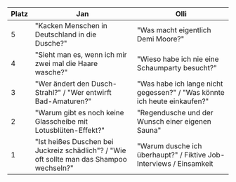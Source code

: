 Platz | Jan | Olli
------ | ------|----------
5      | "Kacken Menschen in Deutschland in die Dusche?"      |"Was macht eigentlich Demi Moore?"
4      |"Sieht man es, wenn ich mir zwei mal die Haare wasche?"|"Wieso habe ich nie eine Schaumparty besucht?"
3      |"Wer ändert den Dusch-Strahl?" / "Wer entwirft Bad-Amaturen?"|"Was habe ich lange nicht gegessen?" / "Was könnte ich heute einkaufen?"
2      |"Warum gibt es noch keine Glasscheibe mit Lotusblüten-Effekt?"|"Regendusche und der Wunsch einer eigenen Sauna"
1      |"Ist heißes Duschen bei Juckreiz schädlich"? / "Wie oft sollte man das Shampoo wechseln?"| "Warum dusche ich überhaupt?" / Fiktive Job-Interviews / Einsamkeit
